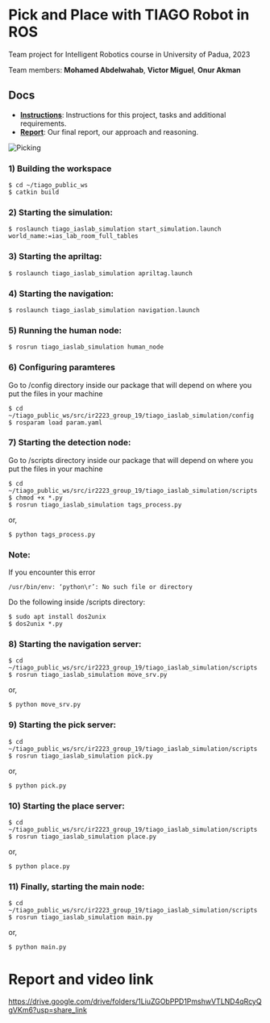 # Pick and Place with TIAGO Robot in ROS

Team project for Intelligent Robotics course in University of Padua, 2023


Team members: **Mohamed Abdelwahab**, **Victor Miguel**, **Onur Akman**

## Docs
* **[Instructions](https://github.com/aonurakman/ROS-Pick-n-Place/blob/b44f005c84018cad49ff78600be390d785f54468/Instructions.pdf)**: Instructions for this project, tasks and additional requirements.
* **[Report](https://github.com/aonurakman/ROS-Pick-n-Place/blob/b44f005c84018cad49ff78600be390d785f54468/Report.pdf)**: Our final report, our approach and reasoning.

![Picking](https://i.hizliresim.com/o8t5eu5.PNG)

### 1) Building the workspace
	
	$ cd ~/tiago_public_ws
	$ catkin build

### 2) Starting the simulation:

	$ roslaunch tiago_iaslab_simulation start_simulation.launch world_name:=ias_lab_room_full_tables

### 3) Starting the apriltag:

	$ roslaunch tiago_iaslab_simulation apriltag.launch

### 4) Starting the navigation:

	$ roslaunch tiago_iaslab_simulation navigation.launch

### 5) Running the human node:

	$ rosrun tiago_iaslab_simulation human_node

### 6) Configuring paramteres

Go to /config directory inside our package that will depend on where you put the files in your machine
	
	$ cd ~/tiago_public_ws/src/ir2223_group_19/tiago_iaslab_simulation/config
	$ rosparam load param.yaml

### 7) Starting the detection node:
	
Go to /scripts directory inside our package that will depend on where you put the files in your machine

	$ cd ~/tiago_public_ws/src/ir2223_group_19/tiago_iaslab_simulation/scripts
	$ chmod +x *.py
	$ rosrun tiago_iaslab_simulation tags_process.py
or,

	$ python tags_process.py
### Note:
If you encounter this error 

	/usr/bin/env: ‘python\r’: No such file or directory
Do the following inside /scripts directory:
	
	$ sudo apt install dos2unix
	$ dos2unix *.py

### 8) Starting the navigation server:

	$ cd ~/tiago_public_ws/src/ir2223_group_19/tiago_iaslab_simulation/scripts
	$ rosrun tiago_iaslab_simulation move_srv.py
or,

	$ python move_srv.py

### 9) Starting the pick server:

	$ cd ~/tiago_public_ws/src/ir2223_group_19/tiago_iaslab_simulation/scripts
	$ rosrun tiago_iaslab_simulation pick.py
or,

	$ python pick.py

### 10) Starting the place server:

	$ cd ~/tiago_public_ws/src/ir2223_group_19/tiago_iaslab_simulation/scripts
	$ rosrun tiago_iaslab_simulation place.py
or,

	$ python place.py

### 11) Finally, starting the main node:

	$ cd ~/tiago_public_ws/src/ir2223_group_19/tiago_iaslab_simulation/scripts
	$ rosrun tiago_iaslab_simulation main.py
or,

	$ python main.py



# Report and video link

https://drive.google.com/drive/folders/1LiuZGObPPD1PmshwVTLND4qRcyQgVKm6?usp=share_link

